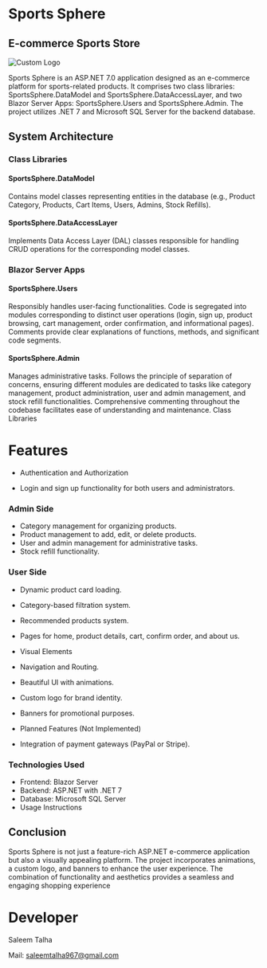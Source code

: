 # Sports Sphere 
## E-commerce Sports Store
![Custom Logo](https://github.com/Saleem-Talha/Final-Portfolio/assets/121040503/d497f773-3043-4cca-99a7-8baf868e1403)

Sports Sphere is an ASP.NET 7.0 application designed as an e-commerce platform for sports-related products. It comprises two class libraries: SportsSphere.DataModel and SportsSphere.DataAccessLayer, and two Blazor Server Apps: SportsSphere.Users and SportsSphere.Admin. The project utilizes .NET 7 and Microsoft SQL Server for the backend database.

## System Architecture
### Class Libraries
#### SportsSphere.DataModel
Contains model classes representing entities in the database (e.g., Product Category, Products, Cart Items, Users, Admins, Stock Refills).
#### SportsSphere.DataAccessLayer
Implements Data Access Layer (DAL) classes responsible for handling CRUD operations for the corresponding model classes.
### Blazor Server Apps

#### SportsSphere.Users

Responsibly handles user-facing functionalities.
Code is segregated into modules corresponding to distinct user operations (login, sign up, product browsing, cart management, order confirmation, and informational pages).
Comments provide clear explanations of functions, methods, and significant code segments.
#### SportsSphere.Admin

Manages administrative tasks.
Follows the principle of separation of concerns, ensuring different modules are dedicated to tasks like category management, product administration, user and admin management, and stock refill functionalities.
Comprehensive commenting throughout the codebase facilitates ease of understanding and maintenance.
Class Libraries

# Features
- Authentication and Authorization

- Login and sign up functionality for both users and administrators.
### Admin Side

- Category management for organizing products.
- Product management to add, edit, or delete products.
- User and admin management for administrative tasks.
- Stock refill functionality.
### User Side

- Dynamic product card loading.
- Category-based filtration system.
- Recommended products system.
- Pages for home, product details, cart, confirm order, and about us.
- Visual Elements

- Navigation and Routing.
- Beautiful UI with animations.
- Custom logo for brand identity.
- Banners for promotional purposes.
- Planned Features (Not Implemented)
- Integration of payment gateways (PayPal or Stripe).
### Technologies Used
- Frontend: Blazor Server
- Backend: ASP.NET with .NET 7
- Database: Microsoft SQL Server
- Usage Instructions




## Conclusion
Sports Sphere is not just a feature-rich ASP.NET e-commerce application but also a visually appealing platform. The project incorporates animations, a custom logo, and banners to enhance the user experience. The combination of functionality and aesthetics provides a seamless and engaging shopping experience

# Developer
Saleem Talha

Mail:  [saleemtalha967@gmail.com](https://mail.google.com/mail/u/0/#inbox?compose=GTvVlcSKhcBvzTMFXqQSFLsWHJzhKjzFjgQLzZcGHzqNjrnhFLbtNwpRHCNMLQllFBdnKvDkWQwxK)
